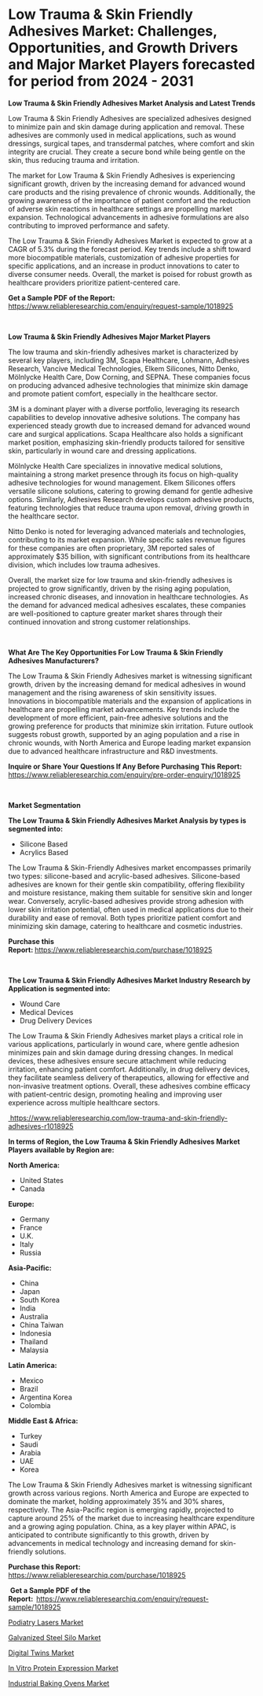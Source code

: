 <p><h1>Low Trauma & Skin Friendly Adhesives Market: Challenges, Opportunities, and Growth Drivers and Major Market Players forecasted for period from 2024 - 2031</h1></p><p><strong>Low Trauma & Skin Friendly Adhesives Market Analysis and Latest Trends</strong></p>
<p><p>Low Trauma & Skin Friendly Adhesives are specialized adhesives designed to minimize pain and skin damage during application and removal. These adhesives are commonly used in medical applications, such as wound dressings, surgical tapes, and transdermal patches, where comfort and skin integrity are crucial. They create a secure bond while being gentle on the skin, thus reducing trauma and irritation.</p><p>The market for Low Trauma & Skin Friendly Adhesives is experiencing significant growth, driven by the increasing demand for advanced wound care products and the rising prevalence of chronic wounds. Additionally, the growing awareness of the importance of patient comfort and the reduction of adverse skin reactions in healthcare settings are propelling market expansion. Technological advancements in adhesive formulations are also contributing to improved performance and safety.</p><p>The Low Trauma & Skin Friendly Adhesives Market is expected to grow at a CAGR of 5.3% during the forecast period. Key trends include a shift toward more biocompatible materials, customization of adhesive properties for specific applications, and an increase in product innovations to cater to diverse consumer needs. Overall, the market is poised for robust growth as healthcare providers prioritize patient-centered care.</p></p>
<p><strong>Get a Sample PDF of the Report:&nbsp;</strong> <a href="https://www.reliableresearchiq.com/enquiry/request-sample/1018925?utm_campaign=1594&utm_medium=2&utm_source=Github&utm_content=ia&utm_term=29102024&utm_id=low-trauma-skin-friendly-adhesives">https://www.reliableresearchiq.com/enquiry/request-sample/1018925</a></p>
<p>&nbsp;</p>
<p><strong>Low Trauma & Skin Friendly Adhesives Major Market Players</strong></p>
<p><p>The low trauma and skin-friendly adhesives market is characterized by several key players, including 3M, Scapa Healthcare, Lohmann, Adhesives Research, Vancive Medical Technologies, Elkem Silicones, Nitto Denko, Mölnlycke Health Care, Dow Corning, and SEPNA. These companies focus on producing advanced adhesive technologies that minimize skin damage and promote patient comfort, especially in the healthcare sector.</p><p>3M is a dominant player with a diverse portfolio, leveraging its research capabilities to develop innovative adhesive solutions. The company has experienced steady growth due to increased demand for advanced wound care and surgical applications. Scapa Healthcare also holds a significant market position, emphasizing skin-friendly products tailored for sensitive skin, particularly in wound care and dressing applications.</p><p>Mölnlycke Health Care specializes in innovative medical solutions, maintaining a strong market presence through its focus on high-quality adhesive technologies for wound management. Elkem Silicones offers versatile silicone solutions, catering to growing demand for gentle adhesive options. Similarly, Adhesives Research develops custom adhesive products, featuring technologies that reduce trauma upon removal, driving growth in the healthcare sector.</p><p>Nitto Denko is noted for leveraging advanced materials and technologies, contributing to its market expansion. While specific sales revenue figures for these companies are often proprietary, 3M reported sales of approximately $35 billion, with significant contributions from its healthcare division, which includes low trauma adhesives.</p><p>Overall, the market size for low trauma and skin-friendly adhesives is projected to grow significantly, driven by the rising aging population, increased chronic diseases, and innovation in healthcare technologies. As the demand for advanced medical adhesives escalates, these companies are well-positioned to capture greater market shares through their continued innovation and strong customer relationships.</p></p>
<p>&nbsp;</p>
<p><strong>What Are The Key Opportunities For Low Trauma & Skin Friendly Adhesives Manufacturers?</strong></p>
<p><p>The Low Trauma & Skin Friendly Adhesives market is witnessing significant growth, driven by the increasing demand for medical adhesives in wound management and the rising awareness of skin sensitivity issues. Innovations in biocompatible materials and the expansion of applications in healthcare are propelling market advancements. Key trends include the development of more efficient, pain-free adhesive solutions and the growing preference for products that minimize skin irritation. Future outlook suggests robust growth, supported by an aging population and a rise in chronic wounds, with North America and Europe leading market expansion due to advanced healthcare infrastructure and R&D investments.</p></p>
<p><strong>Inquire or Share Your Questions If Any Before Purchasing This Report:</strong> <a href="https://www.reliableresearchiq.com/enquiry/pre-order-enquiry/1018925?utm_campaign=1594&utm_medium=2&utm_source=Github&utm_content=ia&utm_term=29102024&utm_id=low-trauma-skin-friendly-adhesives">https://www.reliableresearchiq.com/enquiry/pre-order-enquiry/1018925</a></p>
<p>&nbsp;</p>
<p><strong>Market Segmentation</strong></p>
<p><strong>The Low Trauma & Skin Friendly Adhesives Market Analysis by types is segmented into:</strong></p>
<p><ul><li>Silicone Based</li><li>Acrylics Based</li></ul></p>
<p><p>The Low Trauma & Skin-Friendly Adhesives market encompasses primarily two types: silicone-based and acrylic-based adhesives. Silicone-based adhesives are known for their gentle skin compatibility, offering flexibility and moisture resistance, making them suitable for sensitive skin and longer wear. Conversely, acrylic-based adhesives provide strong adhesion with lower skin irritation potential, often used in medical applications due to their durability and ease of removal. Both types prioritize patient comfort and minimizing skin damage, catering to healthcare and cosmetic industries.</p></p>
<p><strong>Purchase this Report:&nbsp;</strong><a href="https://www.reliableresearchiq.com/purchase/1018925?utm_campaign=1594&utm_medium=2&utm_source=Github&utm_content=ia&utm_term=29102024&utm_id=low-trauma-skin-friendly-adhesives">https://www.reliableresearchiq.com/purchase/1018925</a></p>
<p>&nbsp;</p>
<p><strong>The Low Trauma & Skin Friendly Adhesives Market Industry Research by Application is segmented into:</strong></p>
<p><ul><li>Wound Care</li><li>Medical Devices</li><li>Drug Delivery Devices</li></ul></p>
<p><p>The Low Trauma & Skin Friendly Adhesives market plays a critical role in various applications, particularly in wound care, where gentle adhesion minimizes pain and skin damage during dressing changes. In medical devices, these adhesives ensure secure attachment while reducing irritation, enhancing patient comfort. Additionally, in drug delivery devices, they facilitate seamless delivery of therapeutics, allowing for effective and non-invasive treatment options. Overall, these adhesives combine efficacy with patient-centric design, promoting healing and improving user experience across multiple healthcare sectors.</p></p>
<p><a href="https://www.reliableresearchiq.com/low-trauma-and-skin-friendly-adhesives-r1018925?utm_campaign=1594&utm_medium=2&utm_source=Github&utm_content=ia&utm_term=29102024&utm_id=low-trauma-skin-friendly-adhesives">&nbsp;https://www.reliableresearchiq.com/low-trauma-and-skin-friendly-adhesives-r1018925</a></p>
<p><strong>In terms of Region, the Low Trauma & Skin Friendly Adhesives Market Players available by Region are:</strong></p>
<p>
    <p> <strong> North America: </strong>
        <ul>
            <li>United States</li>
            <li>Canada</li>
        </ul>
        </p> 
    <p> <strong> Europe: </strong>
        <ul>
            <li>Germany</li>
            <li>France</li>
            <li>U.K.</li>
            <li>Italy</li>
            <li>Russia</li>
        </ul>
        </p> 
    <p> <strong> Asia-Pacific: </strong>
        <ul>
            <li>China</li>
            <li>Japan</li>
            <li>South Korea</li>
            <li>India</li>
            <li>Australia</li>
            <li>China Taiwan</li>
            <li>Indonesia</li>
            <li>Thailand</li>
            <li>Malaysia</li>
        </ul>
        </p> 
    <p> <strong> Latin America: </strong>
        <ul>
            <li>Mexico</li>
            <li>Brazil</li>
            <li>Argentina Korea</li>
            <li>Colombia</li>
        </ul>
        </p> 
    <p> <strong> Middle East & Africa: </strong>
        <ul>
            <li>Turkey</li>
            <li>Saudi</li>
            <li>Arabia</li>
            <li>UAE</li>
            <li>Korea</li>
        </ul>
    </p>
    </p>
<p><p>The Low Trauma & Skin Friendly Adhesives market is witnessing significant growth across various regions. North America and Europe are expected to dominate the market, holding approximately 35% and 30% shares, respectively. The Asia-Pacific region is emerging rapidly, projected to capture around 25% of the market due to increasing healthcare expenditure and a growing aging population. China, as a key player within APAC, is anticipated to contribute significantly to this growth, driven by advancements in medical technology and increasing demand for skin-friendly solutions.</p></p>
<p><strong>Purchase this Report: </strong><a href="https://www.reliableresearchiq.com/purchase/1018925?utm_campaign=1594&utm_medium=2&utm_source=Github&utm_content=ia&utm_term=29102024&utm_id=low-trauma-skin-friendly-adhesives">https://www.reliableresearchiq.com/purchase/1018925</a></p>
<p>&nbsp;<strong>Get a Sample PDF of the Report:&nbsp;&nbsp;</strong><a href="https://www.reliableresearchiq.com/enquiry/request-sample/1018925?utm_campaign=1594&utm_medium=2&utm_source=Github&utm_content=ia&utm_term=29102024&utm_id=low-trauma-skin-friendly-adhesives">https://www.reliableresearchiq.com/enquiry/request-sample/1018925</a></p>
<p><strong></strong></p>
<p><p><a href="https://www.linkedin.com/pulse/in-depth-analysis-global-podiatry-lasers-market-scope-its-jmssc?utm_campaign=1594&utm_medium=2&utm_source=Github&utm_content=ia&utm_term=29102024&utm_id=low-trauma-skin-friendly-adhesives">Podiatry Lasers Market</a></p><p><a href="https://www.linkedin.com/pulse/analyzing-global-galvanized-steel-silo-market-growth-prospects-hoxmc?utm_campaign=1594&utm_medium=2&utm_source=Github&utm_content=ia&utm_term=29102024&utm_id=low-trauma-skin-friendly-adhesives">Galvanized Steel Silo Market</a></p><p><a href="https://www.linkedin.com/pulse/digital-twins-ecosystem-mapping-innovation-value-chains-41uff?utm_campaign=1594&utm_medium=2&utm_source=Github&utm_content=ia&utm_term=29102024&utm_id=low-trauma-skin-friendly-adhesives">Digital Twins Market</a></p><p><a href="https://www.linkedin.com/pulse/vitro-protein-expression-market-innovations-trends-comprehensive-wdzyc?utm_campaign=1594&utm_medium=2&utm_source=Github&utm_content=ia&utm_term=29102024&utm_id=low-trauma-skin-friendly-adhesives">In Vitro Protein Expression Market</a></p><p><a href="https://www.linkedin.com/pulse/industrial-baking-ovens-market-industry-trends-forecast-period-uvmvc?utm_campaign=1594&utm_medium=2&utm_source=Github&utm_content=ia&utm_term=29102024&utm_id=low-trauma-skin-friendly-adhesives">Industrial Baking Ovens Market</a></p></p>